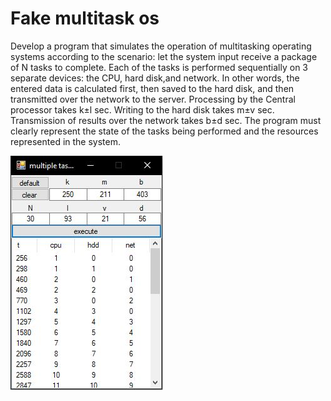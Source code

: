 # Fake multitask os

Develop a program that simulates the operation of multitasking operating systems according to the scenario: let the system input receive a package of N tasks to complete. Each of the tasks is performed sequentially on 3 separate devices: the CPU, hard disk,and network. In other words, the entered data is calculated first, then saved to the hard disk, and then transmitted over the network to the server. Processing by the Central processor takes k±l sec. Writing to the hard disk takes m±v sec. Transmission of results over the network takes b±d sec.
The program must clearly represent the state of the tasks being performed and the resources represented in the system.

![screenshot](scr.JPG)
